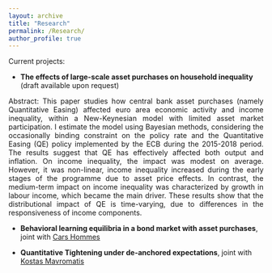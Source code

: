 ```yaml
---
layout: archive
title: "Research"
permalink: /Research/
author_profile: true
---
```


Current projects: 

*  **The effects of large-scale asset purchases on household inequality** (draft available upon request) 

<p style="text-align: justify">
Abstract: This paper studies how central bank asset purchases (namely Quantitative Easing) affected euro area economic activity and income inequality, within a New-Keynesian model with limited asset market participation. I estimate the model using Bayesian methods, considering the occasionally binding constraint on the policy rate and the Quantitative Easing (QE) policy implemented by the ECB during the 2015-2018 period. The results suggest that QE has effectively affected both output and inflation. On income inequality, the impact was modest on average. However, it was non-linear, income inequality increased during the early stages of the programme due to asset price effects. In contrast, the medium-term impact on income inequality was characterized by growth in labour income, which became the main driver. These results show that the distributional impact of QE is time-varying, due to differences in the responsiveness of income components.
</p>

* **Behavioral learning equilibria in a bond market with asset purchases**, joint with [Cars Hommes](https://www.uva.nl/en/profile/h/o/c.h.hommes/c.h.hommes.html)

* **Quantitative Tightening under de-anchored expectations**, joint with [Kostas Mavromatis](https://sites.google.com/site/konstantinossmavromatis/)
